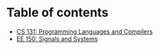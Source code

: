 # Table of contents

* [CS 131: Programming Languages and Compilers](README.md)
* [EE 150: Signals and Systems](ee-150-signals-and-systems.md)

